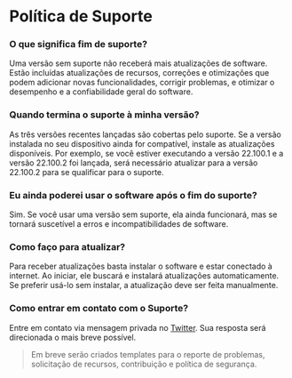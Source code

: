 # Política de Suporte
### O que significa fim de suporte?
Uma versão sem suporte não receberá mais atualizações de software. Estão incluídas atualizações de recursos, correções e otimizações que podem adicionar novas funcionalidades, corrigir problemas, e otimizar o desempenho e a confiabilidade geral do software.

### Quando termina o suporte à minha versão?
As três versões recentes lançadas são cobertas pelo suporte. Se a versão instalada no seu dispositivo ainda for compatível, instale as atualizações disponíveis. Por exemplo, se você estiver executando a
versão 22.100.1 e a versão 22.100.2 foi lançada, será necessário atualizar para a versão 22.100.2 para se qualificar para o suporte.

### Eu ainda poderei usar o software após o fim do suporte?
Sim. Se você usar uma versão sem suporte, ela ainda funcionará, mas se tornará suscetível a erros e incompatibilidades de software.

### Como faço para atualizar?
Para receber atualizações basta instalar o software e estar conectado à internet. Ao iniciar, ele buscará e instalará atualizações automaticamente. Se preferir usá-lo sem instalar, a atualização deve ser feita manualmente.

### Como entrar em contato com o Suporte?
Entre em contato via mensagem privada no [Twitter](https://twitter.com/hd53r7us3e). Sua resposta será direcionada o mais breve possível.

> Em breve serão criados templates para o reporte de problemas, solicitação de recursos, contribuição e política de segurança.
